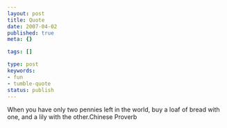 ```yaml
---
layout: post
title: Quote
date: 2007-04-02
published: true
meta: {}

tags: []

type: post
keywords:
- fun
- tumble-quote
status: publish
---
```

<!-- blockquote  -->When you have only two pennies left in the world, buy a loaf of bread with one, and a lily with the other.<!-- endblockquote  -->Chinese Proverb
